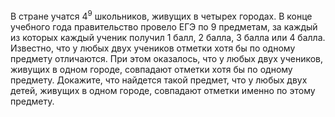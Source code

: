 В стране учатся $4^{9}$ школьников, живущих в четырех городах.
В конце учебного года правительство провело ЕГЭ по 9
предметам, за каждый из которых каждый ученик получил 1 балл, 2 балла, 3
балла или 4 балла. Известно, что у любых двух учеников отметки хотя бы по
одному предмету отличаются. При этом оказалось, что у любых двух учеников,
живущих в одном городе, совпадают отметки хотя бы по одному предмету.
Докажите, что найдется такой предмет, что у любых двух детей, живущих в
одном городе, совпадают отметки именно по этому предмету.